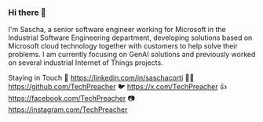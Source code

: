 ### Hi there 👋

I'm Sascha, a senior software engineer working for Microsoft in the Industrial Software Engineering department, developing solutions based on Microsoft cloud technology together with customers to help solve their problems. I am currently focusing on GenAI solutions and previously worked on several industrial Internet of Things projects.

Staying in Touch
💼 https://linkedin.com/in/saschacorti
🧑‍💻 https://github.com/TechPreacher
🐦 https://x.com/TechPreacher
👍 https://facebook.com/TechPreacher
📷 https://instagram.com/TechPreacher
